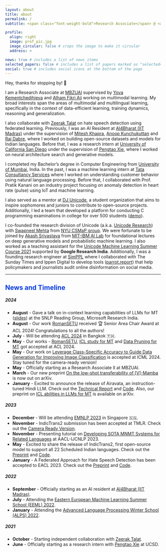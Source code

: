 ```yaml
---
layout: about
title: about
permalink: /
subtitle: <span class="font-weight-bold">Research Associate</span> @ <a href="https://ai4bharat.org/" target="_blank">MBZUAI</a> • <span class="font-weight-bold">Previously:</span> <a href="https://ai4bharat.iitm.ac.in/" target="_blank">AI4Bharat</a> / <a href="https://ucsd.edu/" target="_blank">UCSD</a> / <a href="https://www.tcs.com/" target="_blank">TCS</a> / <a href="https://stratzy.in/" target="_blank">Stratzy</a>

profile:
  align: right
  image: prof_pic.jpg
  image_circular: false # crops the image to make it circular
  address: >

news: true # includes a list of news items
selected_papers: false # includes a list of papers marked as "selected={true}"
social: true # includes social icons at the bottom of the page
---
```


Hey, thanks for stopping by! 👋

I am a Research Associate at [MBZUAI](https://mbzuai.ac.ae/) supervised by [Yova Kementchedjhieva](https://scholar.google.com/citations?hl=en&user=Br-FqfIAAAAJ&view_op=list_works&sortby=pubdate) and [Alham Fikri Aji](https://afaji.github.io/) working on multimodal learning. My broad interests span the areas of multimodal and multilingual learning, specifically in the context of data-efficient learning, training dynamics, reasoning and generalization.

I also collaborate with [Zeerak Talat](https://zeerak.org/) on hate speech detection using federated learning. Previously, I was an AI Resident at [AI4Bharat (IIT Madras)](https://ai4bharat.org/) under the supervision of [Mitesh Khapra](http://www.cse.iitm.ac.in/~miteshk/), [Anoop Kunchukuttan](http://anoopk.in/) and [Raj Dabre](https://scholar.google.co.in/citations?hl=en&user=x91u618AAAAJ&view_op=list_works&sortby=pubdate), where I worked on building open-source datasets and models for Indian languages. Before that, I was a research intern at [University of California San Diego](https://ucsd.edu/) under the supervision of [Pengtao Xie](https://pengtaoxie.github.io/), where I worked on neural architecture search and generative models.

I completed my Bachelor’s degree in Computer Engineering from [University of Mumbai](https://www.djsce.ac.in/), India. In the past, I was a machine learning intern at [Tata Consultancy Services](https://www.tcs.com/) where I worked on understanding customer behavior using natural language processing. Before that, I collaborated with Prof. Pratik Kanani on an industry project focusing on anomaly detection in heart rate (pulse) using IoT and machine learning.

I also served as a mentor at [DJ Unicode](https://www.djunicode.in/), a student organization that aims to inspire sophomores and juniors to contribute to open-source projects. Additionally, I led a team that developed a platform for conducting C programming examinations in college for over 500 students ([demo](https://www.youtube.com/watch?v=kn7lwJoYfuU)).

I co-founded the research division of Unicode (a.k.a. [Unicode Research](https://unicode-research.netlify.app/people/)) with [Swapneel Mehta](https://mehtaver.se/) from [NYU CSMaP group](https://csmapnyu.org/). We were fortunate to be joined by [Akash Srivastava](https://akashgit.github.io/) from [MIT-IBM AI Lab](https://mitibmwatsonailab.mit.edu/) for foundational lectures on deep generative models and probabilistic machine learning. I also worked as a teaching assistant for the [Unicode Machine Learning Summer Course 2021](https://djunicode.github.io/umlsc-2021/) supported by **Google Research India**. Additionally, I was a founding research engineer at [SimPPL](https://simppl.org/) where I collaborated with The Sunday Times and Ippen Digital to develop tools ([parrot.report](https://parrot.report/)) that help policymakers and journalists audit online disinformation on social media.

<hr>

<h2 style="color:#003BDE; margin-bottom:0.5em">News and Timeline</h2>

##### **2024**

- **August** - Gave a talk on in-context learning capabilities of LLMs for MT ([slides](https://drive.google.com/file/d/1HCFpWcO6fUCwNnUfmtBXOSUCRaIaKrvx/view)) at the SNLP Reading Group, Microsoft Research India.
- **August** - Our work [RomanSETU](https://arxiv.org/abs/2401.14280) received 🏆 Senior Area Chair Award at ACL 2024! Congratulations to all the authors!
- **July** - Will be attending [ACL 2024](https://2024.aclweb.org/) in Bangkok 🇹🇭.
- **May** - Our works - [RomanSETU](https://arxiv.org/abs/2401.14280), [ICL study for MT](https://arxiv.org/abs/2401.12097) and [Data Pruning for MT](https://arxiv.org/abs/2405.19462) got accepted at ACL 2024.
- **May** - Our work on [Leverage Class-Specific Accuracy to Guide Data Generation for Improving Image Classification](https://openreview.net/forum?id=KHymcy2xxF) is accepted at ICML 2024. Stay tuned for the camera-ready version!
- **May** - Officially starting as a Research Associate II at MBZUAI.
- **March** - Our new preprint [On the low-shot transferability of [V]-Mamba](https://arxiv.org/abs/2403.10696) is now out on arXiv.
- **January** - Excited to announce the release of Airavata, an instruction-tuned Hindi LLM. Check out the [Technical Report](https://arxiv.org/abs/2401.15006) and [Code](https://github.com/AI4Bharat/IndicInstruct). Also, our preprint on [ICL abilities in LLMs for MT](https://arxiv.org/abs/2401.12097) is available on arXiv.

##### **2023**

- **December** - Will be attending [EMNLP 2023](https://2023.emnlp.org/) in Singapore 🇸🇬.
- **November** - IndicTrans2 submission has been accepted at TMLR. Check out the [Camera Ready Version](https://openreview.net/forum?id=vfT4YuzAYA).
- **November** - Presenting tutorial on [Developing SOTA MNMT Systems for Related Languages](http://www.afnlp.org/conferences/ijcnlp2023/wp/program/accepted-tutorials/) at AACL-IJCNLP 2023.
- **May** - Excited to share the release of IndicTrans2, first open-source model to support all 22 Scheduled Indian languages. Check out the [Preprint](https://arxiv.org/abs/2305.16307) and [Code](https://github.com/AI4Bharat/IndicTrans2).
- **January** - A Federated Approach for Hate Speech Detection has been accepted to EACL 2023. Check out the [Preprint](https://arxiv.org/abs/2302.09243) and [Code](https://github.com/jaygala24/fed-hate-speech).

##### **2022**

- **September** - Officially starting as an AI resident at [AI4Bharat (IIT Madras)](https://ai4bharat.org/).
- **July** - Attending the [Eastern European Machine Learning Summer School (EEML) 2022](https://www.eeml.eu/home).
- **January** - Attending the [Advanced Language Processing Winter School (ALPS) 2022](https://lig-alps.imag.fr/).

##### **2021**

- **October** - Starting independent collaboration with [Zeerak Talat](https://zeerak.org/).
- **June** - Officially starting as a research intern with [Pengtao Xie](https://sites.google.com/site/pengtaoxie2008) at UCSD.
